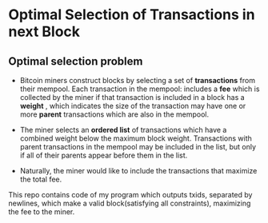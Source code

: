 # Optimal Selection of Transactions in next Block

## Optimal selection problem
- Bitcoin miners construct blocks by selecting a set of **transactions** from their mempool. Each transaction in the mempool:
includes a **fee** which is collected by the miner if that transaction is included in a block
has a **weight** , which indicates the size of the transaction
may have one or more **parent** transactions which are also in the mempool.

- The miner selects an **ordered list** of transactions which have a combined weight below the maximum block weight. Transactions with parent transactions in the
mempool may be included in the list, but only if all of their parents appear before them in the list.

- Naturally, the miner would like to include the transactions that maximize the total fee.

This repo contains code of my program which outputs txids, separated by newlines, which make a valid block(satisfying all constraints), maximizing the fee to the miner.
